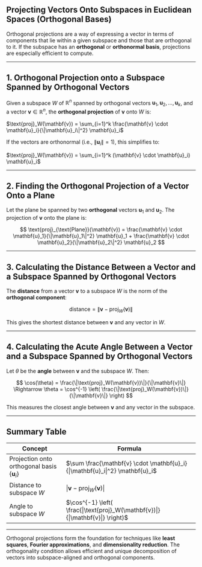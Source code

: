 ## **Projecting Vectors Onto Subspaces in Euclidean Spaces (Orthogonal Bases)**

Orthogonal projections are a way of expressing a vector in terms of components that lie within a given 
subspace and those that are orthogonal to it. If the subspace has an **orthogonal** or **orthonormal basis**, 
projections are especially efficient to compute.

---

## **1. Orthogonal Projection onto a Subspace Spanned by Orthogonal Vectors**

Given a subspace $W$ of $`\mathbb{R}^n`$ spanned by orthogonal vectors $`\mathbf{u}_1, \mathbf{u}_2, \dots, \mathbf{u}_k`$, and a vector $`\mathbf{v} \in \mathbb{R}^n`$, 
the **orthogonal projection** of $`\mathbf{v}`$ onto $W$ is:

$`\text{proj}_W(\mathbf{v}) = \sum_{i=1}^k \frac{\mathbf{v} \cdot \mathbf{u}_i}{\|\mathbf{u}_i\|^2} \mathbf{u}_i`$


If the vectors are orthonormal (i.e., $`\|\mathbf{u}_i\| = 1`$), this simplifies to:


$`\text{proj}_W(\mathbf{v}) = \sum_{i=1}^k (\mathbf{v} \cdot \mathbf{u}_i) \mathbf{u}_i`$

---

## **2. Finding the Orthogonal Projection of a Vector Onto a Plane**

Let the plane be spanned by two **orthogonal** vectors $`\mathbf{u}_1`$ and $`\mathbf{u}_2`$. The projection of $`\mathbf{v}`$ onto the plane is:

$$
\text{proj}_{\text{Plane}}(\mathbf{v}) = \frac{\mathbf{v} \cdot \mathbf{u}_1}{\|\mathbf{u}_1\|^2} \mathbf{u}_1 + \frac{\mathbf{v} \cdot \mathbf{u}_2}{\|\mathbf{u}_2\|^2} \mathbf{u}_2
$$

---

## **3. Calculating the Distance Between a Vector and a Subspace Spanned by Orthogonal Vectors**

The **distance** from a vector $`\mathbf{v}`$ to a subspace $W$ is the norm of the **orthogonal component**:

$$
\text{distance} = \|\mathbf{v} - \text{proj}_W(\mathbf{v})\|
$$

This gives the shortest distance between $`\mathbf{v}`$ and any vector in $W$.

---

## **4. Calculating the Acute Angle Between a Vector and a Subspace Spanned by Orthogonal Vectors**

Let $\theta$ be the **angle** between $`\mathbf{v}`$ and the subspace $W$. Then:

$$
\cos(\theta) = \frac{\|\text{proj}_W(\mathbf{v})\|}{\|\mathbf{v}\|}
\Rightarrow
\theta = \cos^{-1} \left( \frac{\|\text{proj}_W(\mathbf{v})\|}{\|\mathbf{v}\|} \right)
$$

This measures the closest angle between $`\mathbf{v}`$ and any vector in the subspace.

---

## **Summary Table**

| Concept                                             | Formula                                                                         |
| --------------------------------------------------- | ------------------------------------------------------------------------------- |
| Projection onto orthogonal basis $`\{\mathbf{u}_i\}`$ | $`\sum \frac{\mathbf{v} \cdot \mathbf{u}_i}{\|\mathbf{u}_i\|^2} \mathbf{u}_i`$    |
| Distance to subspace $W$                            | $`\|\mathbf{v} - \text{proj}_W(\mathbf{v})\|`$                                    |
| Angle to subspace $W$                               | $`\cos^{-1} \left( \frac{\|\text{proj}_W(\mathbf{v})\|}{\|\mathbf{v}\|} \right)`$ |

---

Orthogonal projections form the foundation for techniques like **least squares**, **Fourier approximations**, and **dimensionality reduction**. 
The orthogonality condition allows efficient and unique decomposition of vectors into subspace-aligned and orthogonal components.
